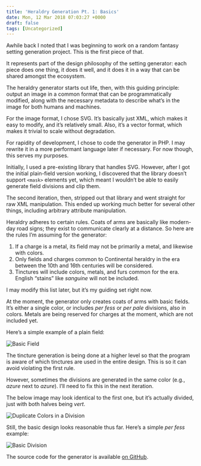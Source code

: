```yaml
---
title: 'Heraldry Generation Pt. 1: Basics'
date: Mon, 12 Mar 2018 07:03:27 +0000
draft: false
tags: [Uncategorized]
---
```


Awhile back I noted that I was beginning to work on a random fantasy setting generation project. This is the first piece of that.

It represents part of the design philosophy of the setting generator: each piece does one thing, it does it well, and it does it in a way that can be shared amongst the ecosystem.

The heraldry generator starts out life, then, with this guiding principle: output an image in a common format that can be programmatically modified, along with the necessary metadata to describe what’s in the image for both humans and machines.

For the image format, I chose SVG. It’s basically just XML, which makes it easy to modify, and it’s relatively small. Also, it’s a vector format, which makes it trivial to scale without degradation.

For rapidity of development, I chose to code the generator in PHP. I may rewrite it in a more performant language later if necessary. For now though, this serves my purposes.

Initially, I used a pre-existing library that handles SVG. However, after I got the initial plain-field version working, I discovered that the library doesn’t support `<mask>` elements yet, which meant I wouldn’t be able to easily generate field divisions and clip them.

The second iteration, then, stripped out that library and went straight for raw XML manipulation. This ended up working much better for several other things, including arbitrary attribute manipulation.

Heraldry adheres to certain rules. Coats of arms are basically like modern-day road signs; they exist to communicate clearly at a distance. So here are the rules I’m assuming for the generator:

1.  If a charge is a metal, its field may not be primarily a metal, and likewise with colors.
2.  Only fields and charges common to Continental heraldry in the era between the 10th and 16th centuries will be considered.
3.  Tinctures will include colors, metals, and furs common for the era. English “stains” like _sanguine_ will not be included.

I may modify this list later, but it’s my guiding set right now.

At the moment, the generator only creates coats of arms with basic fields. It’s either a single color, or includes _per fess_ or _per pale_ divisions, also in colors. Metals are being reserved for charges at the moment, which are not included yet.

Here’s a simple example of a plain field:

![Basic Field](/heraldry-basic-field.svg)

The tincture generation is being done at a higher level so that the program is aware of which tinctures are used in the entire design. This is so it can avoid violating the first rule.

However, sometimes the divisions are generated in the same color (e.g., _azure_ next to _azure_). I’ll need to fix this in the next iteration.

The below image may look identical to the first one, but it’s actually divided, just with both halves being _vert_.

![Duplicate Colors in a Division](/heraldry-duplicate-colors.svg)

Still, the basic design looks reasonable thus far. Here’s a simple _per fess_ example:

![Basic Division](/heraldry-basic-division.svg)

The source code for the generator is available [on GitHub](https://github.com/ironarachne/heraldry).